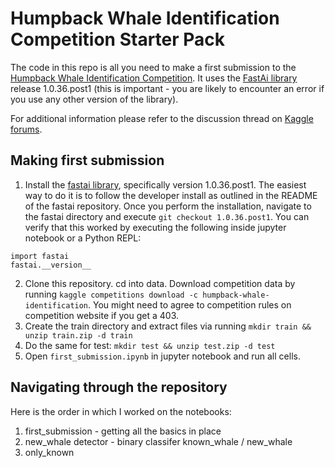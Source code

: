 # Humpback Whale Identification Competition Starter Pack

The code in this repo is all you need to make a first submission to the [Humpback Whale Identification Competition](https://www.kaggle.com/c/humpback-whale-identification). It uses the [FastAi library](https://github.com/fastai/fastai) release 1.0.36.post1 (this is important - you are likely to encounter an error if you use any other version of the library). 

For additional information please refer to the discussion thread on [Kaggle forums](https://www.kaggle.com/c/quickdraw-doodle-recognition/discussion/69409).

## Making first submission
1. Install the [fastai library](https://github.com/fastai/fastai), specifically version 1.0.36.post1. The easiest way to do it is to follow the developer install as outlined in the README of the fastai repository. Once you perform the installation, navigate to the fastai directory and execute `git checkout 1.0.36.post1`. You can verify that this worked by executing the following inside jupyter notebook or a Python REPL:
```
import fastai
fastai.__version__
```
2. Clone this repository. cd into data. Download competition data by running `kaggle competitions download -c humpback-whale-identification`. You might need to agree to competition rules on competition website if you get a 403.
3. Create the train directory and extract files via running `mkdir train && unzip train.zip -d train`
4. Do the same for test: `mkdir test && unzip test.zip -d test`
5. Open `first_submission.ipynb` in jupyter notebook and run all cells.

## Navigating through the repository

Here is the order in which I worked on the notebooks:
1. first_submission - getting all the basics in place
2. new_whale detector - binary classifer known_whale / new_whale
3. only_known
